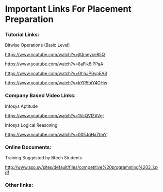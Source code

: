 # Important Links For Placement Preparation

### Tutorial Links:
Bitwise Operations (Basic Level)

https://www.youtube.com/watch?v=jlQmeyce65Q

https://www.youtube.com/watch?v=8aFik6lPPaA

https://www.youtube.com/watch?v=GhhJP6vpEA8

https://www.youtube.com/watch?v=kYR5biY4OHw

### Company Based Video Links:
Infosys Aptitude

https://www.youtube.com/watch?v=1VcQVIZAVgI

Infosys Logical Reasoning

https://www.youtube.com/watch?v=005JqHaZtmY

### Online Documents:

Training Suggested by Btech Students

http://www.sso.sy/sites/default/files/competitive%20programming%203_1.pdf

### Other links:



